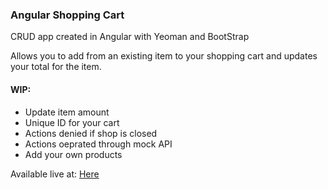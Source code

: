 ### Angular Shopping Cart

CRUD app created in Angular with Yeoman and BootStrap

Allows you to add from an existing item to your shopping cart and updates your total for the item.

#### WIP:

*   Update item amount
*   Unique ID for your cart
*   Actions denied if shop is closed
*   Actions oeprated through mock API
*   Add your own products

Available live at: [Here](http://roilan.net/app/cart/)

